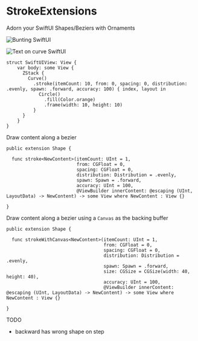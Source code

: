 # StrokeExtensions

Adorn your SwiftUI Shapes/Beziers with Ornaments



![Bunting SwiftUI](Docs/images/bunting.gif)


![Text on curve SwiftUI](Docs/images/text_on_curve.gif)


```
struct SwiftUIView: View {
    var body: some View {
      ZStack {
        Curve()
          .stroke(itemCount: 10, from: 0, spacing: 0, distribution: .evenly, spawn: .forward, accuracy: 100) { index, layout in
            Circle()
              .fill(Color.orange)
              .frame(width: 10, height: 10)
          }
      }
    }
}
```




Draw content along a bezier

```
public extension Shape {
  
  func stroke<NewContent>(itemCount: UInt = 1,
                          from: CGFloat = 0,
                          spacing: CGFloat = 0,
                          distribution: Distribution = .evenly,
                          spawn: Spawn = .forward,
                          accuracy: UInt = 100,
                          @ViewBuilder innerContent: @escaping (UInt, LayoutData) -> NewContent) -> some View where NewContent : View {}
  
}

```

Draw content along a bezier using a `Canvas` as the backing buffer

```
public extension Shape {
  
  func strokeWithCanvas<NewContent>(itemCount: UInt = 1,
                                    from: CGFloat = 0,
                                    spacing: CGFloat = 0,
                                    distribution: Distribution = .evenly,
                                    spawn: Spawn = .forward,
                                    size: CGSize = CGSize(width: 40, height: 40),
                                    accuracy: UInt = 100,
                                    @ViewBuilder innerContent: @escaping (UInt, LayoutData) -> NewContent) -> some View where NewContent : View {}
  
}
```

TODO

- backward has wrong shape on step
